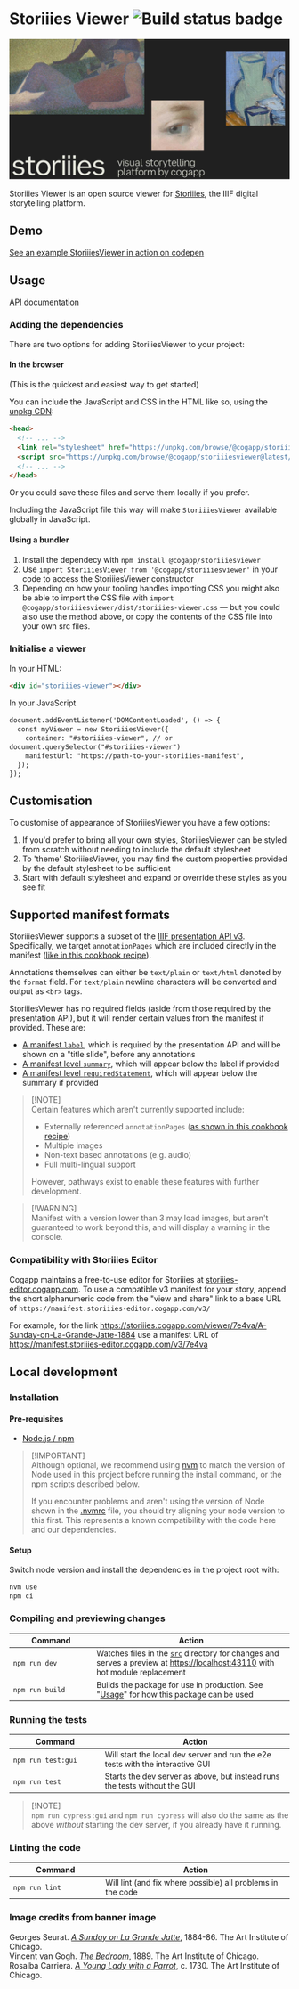 # Storiiies Viewer ![Build status badge](https://github.com/CogappLabs/StoriiiesViewer/actions/workflows/build.yml/badge.svg)

![Storiies promotional banner](docs/Storiies_banner_1280_95.jpg)

Storiiies Viewer is an open source viewer for [Storiiies](https://www.cogapp.com/r-d/storiiies), the IIIF digital storytelling platform.

## Demo
[See an example StoriiiesViewer in action on codepen](https://codepen.io/Cogapp/pen/JjxbjGz)

## Usage

[API documentation](https://cogapplabs.github.io/StoriiiesViewer/api)

### Adding the dependencies

There are two options for adding StoriiiesViewer to your project:

#### In the browser

(This is the quickest and easiest way to get started)

You can include the JavaScript and CSS in the HTML like so, using the [unpkg CDN](https://unpkg.com/):

```HTML
<head>
  <!-- ... -->
  <link rel="stylesheet" href="https://unpkg.com/browse/@cogapp/storiiiesviewer@latest/dist/storiiies-viewer.css">
  <script src="https://unpkg.com/browse/@cogapp/storiiiesviewer@latest/dist/umd/storiiies-viewer.js"></script>
  <!-- ... -->
</head>
```

Or you could save these files and serve them locally if you prefer.

Including the JavaScript file this way will make `StoriiiesViewer` available globally in JavaScript.


#### Using a bundler

1. Install the dependecy with `npm install @cogapp/storiiiesviewer`
2. Use `import StoriiiesViewer from '@cogapp/storiiiesviewer'` in your code to access the StoriiiesViewer constructor
3. Depending on how your tooling handles importing CSS you might also be able to import the CSS file with `import @cogapp/storiiiesviewer/dist/storiiies-viewer.css` — but you could also use the method above, or copy the contents of the CSS file into your own src files.


### Initialise a viewer
In your HTML:
```HTML
<div id="storiiies-viewer"></div>
```

In your JavaScript
```JS
document.addEventListener('DOMContentLoaded', () => {
  const myViewer = new StoriiiesViewer({
    container: "#storiiies-viewer", // or document.querySelector("#storiiies-viewer")
    manifestUrl: "https://path-to-your-storiiies-manifest",
  });
});
```

## Customisation

To customise of appearance of StoriiiesViewer you have a few options:

1. If you'd prefer to bring all your own styles, StoriiiesViewer can be styled from scratch without needing to include the default stylesheet
2. To 'theme' StoriiiesViewer, you may find the custom properties provided by the default stylesheet to be sufficient
3. Start with default stylesheet and expand or override these styles as you see fit



## Supported manifest formats
StoriiiesViewer supports a subset of the [IIIF presentation API v3](https://iiif.io/api/presentation/3.0/). Specifically, we target `annotationPages` which are included directly in the manifest ([like in this cookbook recipe](https://iiif.io/api/cookbook/recipe/0258-tagging-external-resource/)).

Annotations themselves can either be `text/plain` or `text/html` denoted by the `format` field. For `text/plain` newline characters will be converted and output as `<br>` tags.

StoriiiesViewer has no required fields (aside from those required by the presentation API), but it will render certain values from the manifest if provided. These are:

- [A manifest `label`](https://iiif.io/api/presentation/3.0/#label), which is required by the presentation API and will be shown on a "title slide", before any annotations
- [A manifest level `summary`](https://iiif.io/api/presentation/3.0/#summary), which will appear below the label if provided
- [A manifest level `requiredStatement`](https://iiif.io/api/presentation/3.0/#requiredstatement), which will appear below the summary if provided

> [!NOTE]<br>
> Certain features which aren't currently supported include:
>
> - Externally referenced `annotationPages` ([as shown in this cookbook recipe](https://iiif.io/api/cookbook/recipe/0306-linking-annotations-to-manifests/))
> - Multiple images
> - Non-text based annotations (e.g. audio)
> - Full multi-lingual support
>
> However, pathways exist to enable these features with further development.

> [!WARNING]<br>
> Manifest with a version lower than 3 may load images, but aren't guaranteed to work beyond this, and will display a warning in the console.

### Compatibility with Storiiies Editor

Cogapp maintains a free-to-use editor for Storiiies at [storiiies-editor.cogapp.com](https://storiiies-editor.cogapp.com/). To use a compatible v3 manifest for your story, append the short alphanumeric code from the "view and share" link to a base URL of `https://manifest.storiiies-editor.cogapp.com/v3/`

For example, for the link https://storiiies.cogapp.com/viewer/7e4va/A-Sunday-on-La-Grande-Jatte-1884 use a manifest URL of https://manifest.storiiies-editor.cogapp.com/v3/7e4va

## Local development

### Installation

#### Pre-requisites

- [Node.js / npm](https://docs.npmjs.com/downloading-and-installing-node-js-and-npm)

> [!IMPORTANT]<br>
> Although optional, we recommend using [nvm](https://github.com/nvm-sh/nvm) to match the version of Node used in this project before running the install command, or the npm scripts described below.
>
> If you encounter problems and aren't using the version of Node shown in the [.nvmrc](.nvmrc) file, you should try aligning your node version to this first. This represents a known compatibility with the code here and our dependencies.

#### Setup

Switch node version and install the dependencies in the project root with:

```console
nvm use
npm ci
```

### Compiling and previewing changes

<table width="100%">
  <thead>
    <tr>
      <th width="300px">Command</th>
      <th width="800px">Action</th>
    </tr>
  </thead>
  <tbody>
    <tr>
      <td><code>npm run dev</code></td>
      <td>Watches files in the <a href="./src"><code>src</code></a> directory for changes and serves a preview at <a href="https://localhost:43110">https://localhost:43110</a> with hot module replacement</td>
    </tr>
    <tr>
      <td><code>npm run build</code></td>
      <td>Builds the package for use in production. See "<a href="#usage">Usage</a>" for how this package can be used</td>
    </tr>
  </tbody>
</table>


### Running the tests

<table width="100%">
  <thead>
    <tr>
      <th width="300px">Command</th>
      <th width="800px">Action</th>
    </tr>
  </thead>
  <tbody>
    <tr>
      <td><code>npm run test:gui</code></td>
      <td>Will start the local dev server and run the e2e tests with the interactive GUI</td>
    </tr>
    <tr>
      <td><code>npm run test</code></td>
      <td> Starts the dev server as above, but instead runs the tests without the GUI</td>
    </tr>
  </tbody>
</table>

> [!NOTE]<br>
> `npm run cypress:gui` and `npm run cypress` will also do the same as the above _without_ starting the dev server, if you already have it running.

### Linting the code

<table width="100%">
  <thead>
    <tr>
      <th width="300px">Command</th>
      <th width="800px">Action</th>
    </tr>
  </thead>
  <tbody>
    <tr>
      <td><code>npm run lint</code></td>
      <td>Will lint (and fix where possible) all problems in the code</td>
    </tr>
  </tbody>
</table>

### Image credits from banner image

Georges Seurat. _[A Sunday on La Grande Jatte](https://www.artic.edu/artworks/27992/a-sunday-on-la-grande-jatte-1884)_, 1884-86. The Art Institute of Chicago.<br>
Vincent van Gogh. _[The Bedroom](https://www.artic.edu/artworks/28560/the-bedroom)_, 1889. The Art Institute of Chicago.<br>
Rosalba Carriera. _[A Young Lady with a Parrot](https://www.artic.edu/artworks/103887/a-young-lady-with-a-parrot)_, c. 1730. The Art Institute of Chicago.
